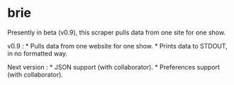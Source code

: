 # brie

Presently in beta (v0.9), this scraper pulls data from one site for one show.

v0.9 : 
	* Pulls data from one website for one show.
	* Prints data to STDOUT, in no formatted way.
	
Next version : 
	* JSON support (with collaborator).
	* Preferences support (with collaborator).
